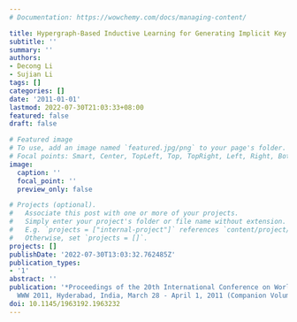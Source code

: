 ```yaml
---
# Documentation: https://wowchemy.com/docs/managing-content/

title: Hypergraph-Based Inductive Learning for Generating Implicit Key Phrases
subtitle: ''
summary: ''
authors:
- Decong Li
- Sujian Li
tags: []
categories: []
date: '2011-01-01'
lastmod: 2022-07-30T21:03:33+08:00
featured: false
draft: false

# Featured image
# To use, add an image named `featured.jpg/png` to your page's folder.
# Focal points: Smart, Center, TopLeft, Top, TopRight, Left, Right, BottomLeft, Bottom, BottomRight.
image:
  caption: ''
  focal_point: ''
  preview_only: false

# Projects (optional).
#   Associate this post with one or more of your projects.
#   Simply enter your project's folder or file name without extension.
#   E.g. `projects = ["internal-project"]` references `content/project/deep-learning/index.md`.
#   Otherwise, set `projects = []`.
projects: []
publishDate: '2022-07-30T13:03:32.762485Z'
publication_types:
- '1'
abstract: ''
publication: '*Proceedings of the 20th International Conference on World Wide Web,
  WWW 2011, Hyderabad, India, March 28 - April 1, 2011 (Companion Volume)*'
doi: 10.1145/1963192.1963232
---
```

